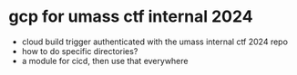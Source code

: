# gcp for umass ctf internal 2024 

- cloud build trigger authenticated with the umass internal ctf 2024 repo
- how to do specific directories? 
- a module for cicd, then use that everywhere 